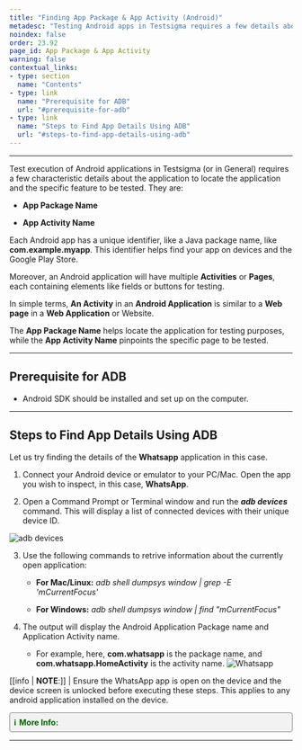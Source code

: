```yaml
---
title: "Finding App Package & App Activity (Android)"
metadesc: "Testing Android apps in Testsigma requires a few details about the app in order to locate and test activity in app. This article discusses finding app package & activity"
noindex: false
order: 23.92
page_id: App Package & App Activity
warning: false
contextual_links:
- type: section
  name: "Contents"
- type: link
  name: "Prerequisite for ADB"
  url: "#prerequisite-for-adb"
- type: link
  name: "Steps to Find App Details Using ADB"
  url: "#steps-to-find-app-details-using-adb"
---
```


---

Test execution of Android applications in Testsigma (or in General) requires a few characteristic details about the application to locate the application and the specific feature to be tested. They are:

- **App Package Name**

- **App Activity Name**

Each Android app has a unique identifier, like a Java package name, like **com.example.myapp**. This identifier helps find your app on devices and the Google Play Store.

Moreover, an Android application will have multiple **Activities** or **Pages**, each containing elements like fields or buttons for testing. 

In simple terms, **An Activity** in an **Android Application** is similar to a **Web page** in a **Web Application** or Website.

The **App Package Name** helps locate the application for testing purposes, while the **App Activity Name** pinpoints the specific page to be tested.


---

## **Prerequisite for ADB**

- Android SDK should be installed and set up on the computer.

---

## **Steps to Find App Details Using ADB**

Let us try finding the details of the **Whatsapp** application in this case.

1. Connect your Android device or emulator to your PC/Mac. Open the app you wish to inspect, in this case, **WhatsApp**.

2. Open a Command Prompt or Terminal window and run the ***adb devices*** command. This will display a list of connected devices with their unique device ID.

![adb devices](https://s3.amazonaws.com/static-docs.testsigma.com/new_images/projects/applications/apppkgdtlcmd.png)


3. Use the following commands to retrive information about the currently open application:

    - **For Mac/Linux:** *adb shell dumpsys window | grep -E 'mCurrentFocus'*

    - **For Windows:** *adb shell dumpsys window | find "mCurrentFocus"*

4. The output will display the Android Application Package name and Application Activity name. 

    - For example, here, **com.whatsapp** is the package name, and **com.whatsapp.HomeActivity** is the activity name.
      ![Whatsapp](https://s3.amazonaws.com/static-docs.testsigma.com/new_images/projects/applications/apppkgdtlsret.png)

[[info | **NOTE**:]]
| Ensure the WhatsApp app is open on the device and the device screen is unlocked before executing these steps. This applies to any android application installed on the device.


<details style="border: 1px solid gray; border-radius: 4px; padding: 0.5em; margin: 0.5em 0; background-color: #f2f2f2;">
  <summary style="color: darkgreen; font-weight: bold; list-style: none;" onclick="if(this.parentNode.open) this.parentNode.style.border='1px solid gray'; else this.parentNode.style.border='none';">
    <span style="margin-right: 5px;">ℹ️</span>More Info:
  </summary><br>
The package name can also be verified by tapping <b>More Details</b> on the app's Google Play Store page.

</details>

---